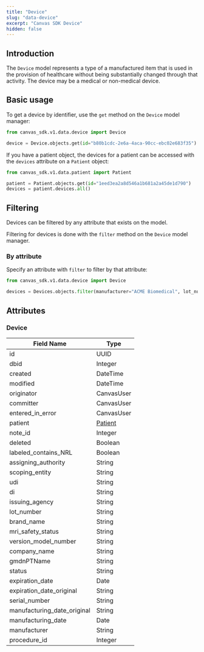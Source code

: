 ```yaml
---
title: "Device"
slug: "data-device"
excerpt: "Canvas SDK Device"
hidden: false
---
```


## Introduction

The `Device` model represents a type of a manufactured item that is used in the provision of healthcare without being substantially changed through that activity. The device may be a medical or non-medical device.

## Basic usage

To get a device by identifier, use the `get` method on the `Device` model manager:

```python
from canvas_sdk.v1.data.device import Device

device = Device.objects.get(id="b80b1cdc-2e6a-4aca-90cc-ebc02e683f35")
```

If you have a patient object, the devices for a patient can be accessed with the `devices` attribute on a `Patient` object:

```python
from canvas_sdk.v1.data.patient import Patient

patient = Patient.objects.get(id="1eed3ea2a8d546a1b681a2a45de1d790")
devices = patient.devices.all()
```

## Filtering

Devices can be filtered by any attribute that exists on the model.

Filtering for devices is done with the `filter` method on the `Device` model manager.

### By attribute

Specify an attribute with `filter` to filter by that attribute:

```python
from canvas_sdk.v1.data.device import Device

devices = Devices.objects.filter(manufacturer="ACME Biomedical", lot_number="M320")
```

## Attributes

### Device

| Field Name                  | Type                                  |
|-----------------------------|---------------------------------------|
| id                          | UUID                                  |
| dbid                        | Integer                               |
| created                     | DateTime                              |
| modified                    | DateTime                              |
| originator                  | CanvasUser                            |
| committer                   | CanvasUser                            |
| entered_in_error            | CanvasUser                            |
| patient                     | [Patient](/sdk/data-patient/#patient) |
| note_id                     | Integer                               |
| deleted                     | Boolean                               |
| labeled_contains_NRL        | Boolean                               |
| assigning_authority         | String                                |
| scoping_entity              | String                                |
| udi                         | String                                |
| di                          | String                                |
| issuing_agency              | String                                |
| lot_number                  | String                                |
| brand_name                  | String                                |
| mri_safety_status           | String                                |
| version_model_number        | String                                |
| company_name                | String                                |
| gmdnPTName                  | String                                |
| status                      | String                                |
| expiration_date             | Date                                  |
| expiration_date_original    | String                                |
| serial_number               | String                                |
| manufacturing_date_original | String                                |
| manufacturing_date          | Date                                  |
| manufacturer                | String                                |
| procedure_id                | Integer                               |

<br/>
<br/>
<br/>
